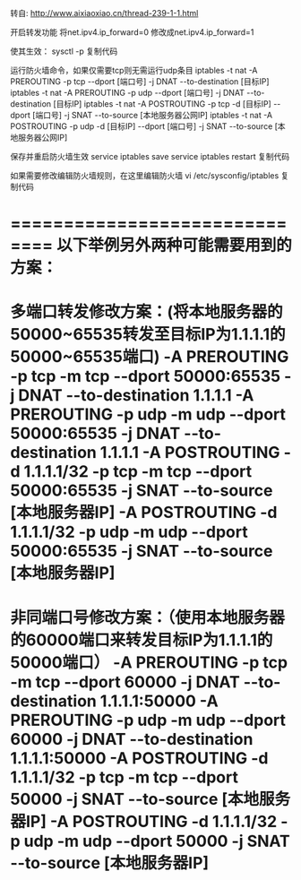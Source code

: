 转自: http://www.aixiaoxiao.cn/thread-239-1-1.html

开启转发功能
将net.ipv4.ip_forward=0
修改成net.ipv4.ip_forward=1

使其生效：
    sysctl -p
复制代码

运行防火墙命令，如果仅需要tcp则无需运行udp条目
iptables -t nat -A PREROUTING -p tcp --dport [端口号] -j DNAT --to-destination [目标IP]
iptables -t nat -A PREROUTING -p udp --dport [端口号] -j DNAT --to-destination [目标IP]
iptables -t nat -A POSTROUTING -p tcp -d [目标IP] --dport [端口号] -j SNAT --to-source [本地服务器公网IP]
iptables -t nat -A POSTROUTING -p udp -d [目标IP] --dport [端口号] -j SNAT --to-source [本地服务器公网IP]

保存并重启防火墙生效
    service iptables save
    service iptables restart
复制代码

如果需要修改编辑防火墙规则，在这里编辑防火墙
    vi /etc/sysconfig/iptables
复制代码

==============================
以下举例另外两种可能需要用到的方案：
==============================
多端口转发修改方案：(将本地服务器的50000~65535转发至目标IP为1.1.1.1的50000~65535端口)
-A PREROUTING -p tcp -m tcp --dport 50000:65535 -j DNAT --to-destination 1.1.1.1
-A PREROUTING -p udp -m udp --dport 50000:65535 -j DNAT --to-destination 1.1.1.1
-A POSTROUTING -d 1.1.1.1/32 -p tcp -m tcp --dport 50000:65535 -j SNAT --to-source [本地服务器IP]
-A POSTROUTING -d 1.1.1.1/32 -p udp -m udp --dport 50000:65535 -j SNAT --to-source [本地服务器IP]
============================================================
非同端口号修改方案：（使用本地服务器的60000端口来转发目标IP为1.1.1.1的50000端口）
-A PREROUTING -p tcp -m tcp --dport 60000 -j DNAT --to-destination 1.1.1.1:50000
-A PREROUTING -p udp -m udp --dport 60000 -j DNAT --to-destination 1.1.1.1:50000
-A POSTROUTING -d 1.1.1.1/32 -p tcp -m tcp --dport 50000 -j SNAT --to-source [本地服务器IP]
-A POSTROUTING -d 1.1.1.1/32 -p udp -m udp --dport 50000 -j SNAT --to-source [本地服务器IP]
============================================================

